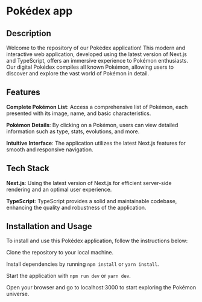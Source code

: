 # Pokédex app

## Description

Welcome to the repository of our Pokédex application! This modern and interactive web application, developed using the latest version of Next.js and TypeScript, offers an immersive experience to Pokémon enthusiasts. Our digital Pokédex compiles all known Pokémon, allowing users to discover and explore the vast world of Pokémon in detail.

## Features

**Complete Pokémon List**: Access a comprehensive list of Pokémon, each presented with its image, name, and basic characteristics.

**Pokémon Details**: By clicking on a Pokémon, users can view detailed information such as type, stats, evolutions, and more.

**Intuitive Interface**: The application utilizes the latest Next.js features for smooth and responsive navigation.

## Tech Stack

**Next.js**: Using the latest version of Next.js for efficient server-side rendering and an optimal user experience.

**TypeScript**: TypeScript provides a solid and maintainable codebase, enhancing the quality and robustness of the application.

## Installation and Usage

To install and use this Pokédex application, follow the instructions below:

Clone the repository to your local machine.

Install dependencies by running `npm install` or `yarn install`.

Start the application with `npm run dev` or `yarn dev`.

Open your browser and go to localhost:3000 to start exploring the Pokémon universe.
